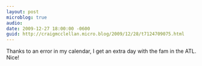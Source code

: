 ```yaml
---
layout: post
microblog: true
audio: 
date: 2009-12-27 18:00:00 -0600
guid: http://craigmcclellan.micro.blog/2009/12/28/t7124709075.html
---
```

Thanks to an error in my calendar, I get an extra day with the fam in the ATL.  Nice!
